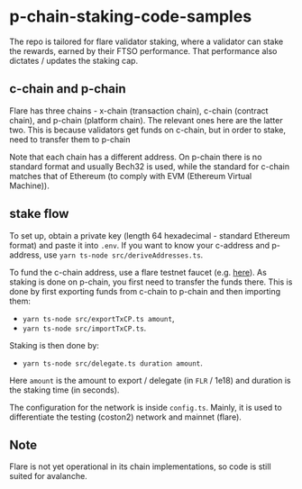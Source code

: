 # p-chain-staking-code-samples
The repo is tailored for flare validator staking, where a validator can stake the rewards, 
earned by their FTSO performance. That performance also dictates / updates the staking cap.

## c-chain and p-chain
Flare has three chains - x-chain (transaction chain), c-chain (contract chain), and p-chain (platform chain). The relevant ones here are the latter two. This is because validators get funds on c-chain, but in order to stake, need to transfer them to p-chain 

Note that each chain has a different address. On p-chain there is no standard format and usually Bech32 is used,
while the standard for c-chain matches that of Ethereum (to comply with EVM (Ethereum Virtual Machine)). 

## stake flow
To set up, obtain a private key (length 64 hexadecimal - standard Ethereum format) and paste it into `.env`.
If you want to know your c-address and p-address, use `yarn ts-node src/deriveAddresses.ts`.

To fund the c-chain address, use a flare testnet faucet (e.g. [here](https://faucet.towolabs.com/)).
As staking is done on p-chain, you first need to transfer the funds there. This is done by first exporting 
funds from c-chain to p-chain and then importing them:
- `yarn ts-node src/exportTxCP.ts amount`,
- `yarn ts-node src/importTxCP.ts`.

Staking is then done by:
- `yarn ts-node src/delegate.ts duration amount`.

Here `amount` is the amount to export / delegate (in `FLR` / 1e18) and duration is the staking time (in seconds).

The configuration for the network is inside `config.ts`. 
Mainly, it is used to differentiate the testing (coston2) network and mainnet (flare).

## Note
Flare is not yet operational in its chain implementations, so code is still suited for avalanche.